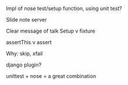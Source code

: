 Impl of nose test/setup function, using unit test?

Slide note server

Clear message of talk
Setup v fixture

assertThis v assert

Why: skip, xfail

django plugin?

unittest + nose = a great combination
